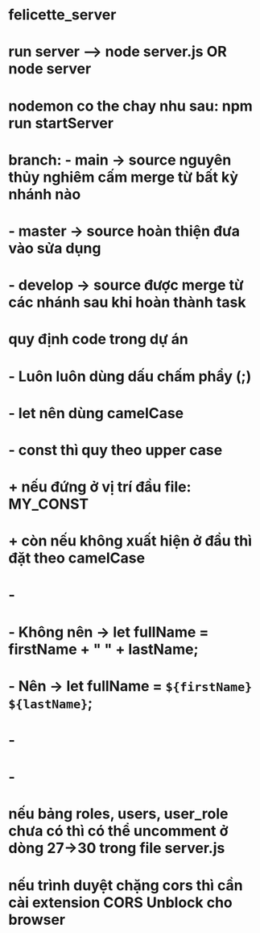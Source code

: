 # felicette_server
# run server  --> node server.js OR node server
# nodemon co the chay nhu sau: npm run startServer

# branch: - main -> source nguyên thủy nghiêm cấm merge từ bất kỳ nhánh nào
#         - master -> source hoàn thiện đưa vào sửa dụng
#         - develop -> source được merge từ các nhánh sau khi hoàn thành task

# quy định code trong dự án 
#         - Luôn luôn dùng dấu chấm phẩy (;)
#         - let nên dùng camelCase
#         - const thì quy theo upper case
#             + nếu đứng ở vị trí đầu file: MY_CONST
#             + còn nếu không xuất hiện ở đầu thì đặt theo camelCase
#         - 
#         - Không nên   ->  let fullName = firstName + " " + lastName;
#         - Nên         ->  let fullName = `${firstName} ${lastName}`;
#         - 
#         - 
# nếu bảng roles, users, user_role chưa có thì có thể uncomment ở dòng 27->30 trong file server.js
# nếu trình duyệt chặng cors thì cần cài extension CORS Unblock cho browser